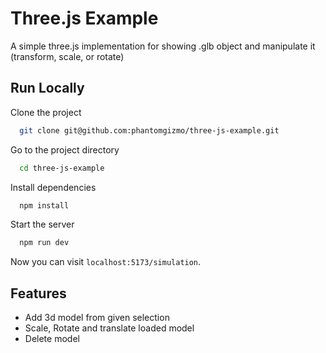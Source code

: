 # Three.js Example

A simple three.js implementation for showing .glb object and manipulate it (transform, scale, or rotate)

## Run Locally

Clone the project

```bash
  git clone git@github.com:phantomgizmo/three-js-example.git
```

Go to the project directory

```bash
  cd three-js-example
```

Install dependencies

```bash
  npm install
```

Start the server

```bash
  npm run dev
```

Now you can visit `localhost:5173/simulation`.

## Features

- Add 3d model from given selection
- Scale, Rotate and translate loaded model
- Delete model
